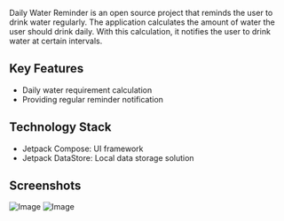 Daily Water Reminder is an open source project that reminds the user to drink water regularly. The application calculates the amount of water the user should drink daily. With this calculation, it notifies the user to drink water at certain intervals.

## **Key Features**
- Daily water requirement calculation
- Providing regular reminder notification

## **Technology Stack**
- Jetpack Compose: UI framework
- Jetpack DataStore: Local data storage solution
  
## **Screenshots**

![Image](https://github.com/user-attachments/assets/99911d7d-98fb-4b6d-be2d-947effaa2bb0) ![Image](https://github.com/user-attachments/assets/9672ee69-1ac3-47ba-8ee3-ff92a0a308fc)

